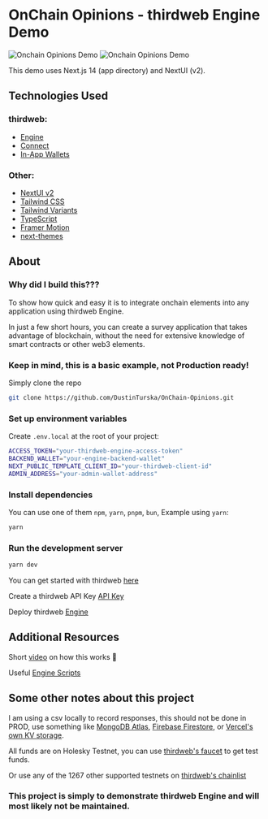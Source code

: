 # OnChain Opinions - thirdweb Engine Demo

![Onchain Opinions Demo](/public/Screenshot%202024-09-28%20at%2012.45.35 PM.png)
![Onchain Opinions Demo](/public/Screenshot%202024-09-28%20at%2012.46.40 PM.png)

This demo uses Next.js 14 (app directory) and NextUI (v2).

## Technologies Used


### thirdweb:
- [Engine](https://portal.thirdweb.com/engine)
- [Connect](https://portal.thirdweb.com/connect)
- [In-App Wallets](https://portal.thirdweb.com/connect/in-app-wallet/overview)

### Other:
- [NextUI v2](https://nextui.org/)
- [Tailwind CSS](https://tailwindcss.com/)
- [Tailwind Variants](https://tailwind-variants.org)
- [TypeScript](https://www.typescriptlang.org/)
- [Framer Motion](https://www.framer.com/motion/)
- [next-themes](https://github.com/pacocoursey/next-themes)

## About

### Why did I build this???

To show how quick and easy it is to integrate onchain elements into any application using thirdweb Engine. 

In just a few short hours, you can create a survey application that takes advantage of blockchain, without the need for extensive knowledge of smart contracts or other web3 elements.

### Keep in mind, this is a basic example, not Production ready!

Simply clone the repo

```bash
git clone https://github.com/DustinTurska/OnChain-Opinions.git
```

### Set up environment variables

Create `.env.local` at the root of your project:

```bash
ACCESS_TOKEN="your-thirdweb-engine-access-token"
BACKEND_WALLET="your-engine-backend-wallet"
NEXT_PUBLIC_TEMPLATE_CLIENT_ID="your-thirdweb-client-id"
ADMIN_ADDRESS="your-admin-wallet-address"
```

### Install dependencies

You can use one of them `npm`, `yarn`, `pnpm`, `bun`, Example using `yarn`:

```bash
yarn
```

### Run the development server

```bash
yarn dev
```

You can get started with thirdweb [here](https://thirdweb.com/dashboard)

Create a thirdweb API Key [API Key](https://thirdweb.com/dashboard/settings/api-keys)

Deploy thirdweb [Engine](https://thirdweb.com/dashboard/engine/create)

## Additional Resources

Short [video](https://www.loom.com/share/aea2be6e991346bc9916a4e8e81532b4?sid=2bf0614f-bb0a-4f3b-b696-112f1920c747) on how this works 🥳

Useful [Engine Scripts](https://github.com/DustinTurska/thirdweb-Engine-Scripts)

## Some other notes about this project

I am using a csv locally to record responses, this should not be done in PROD, use something like [MongoDB Atlas](https://www.mongodb.com/lp/cloud/atlas/try4?utm_source=google&utm_campaign=search_gs_pl_evergreen_atlas_core-high-int_prosp-brand_gic-null_amers-us_ps-all_desktop_eng_lead&utm_term=mongodb%20atlas&utm_medium=cpc_paid_search&utm_ad=e&utm_ad_campaign_id=19609124046&adgroup=145188748043&cq_cmp=19609124046&gad_source=1&gclid=CjwKCAjw0t63BhAUEiwA5xP54dTzkXSDfQDdHK1V7WzPyGC51fiDCe0sKybeMqdA16Hh_wfkib14JRoCUW0QAvD_BwE), [Firebase Firestore](https://firebase.google.com/docs/firestore), or [Vercel's own KV storage](https://vercel.com/docs/storage/vercel-kv).

All funds are on Holesky Testnet, you can use [thirdweb's faucet](https://thirdweb.com/holesky) to get test funds. 

Or use any of the 1267 other supported testnets on [thirdweb's chainlist](https://thirdweb.com/chainlist/testnets)

### This project is simply to demonstrate thirdweb Engine and will most likely not be maintained.
